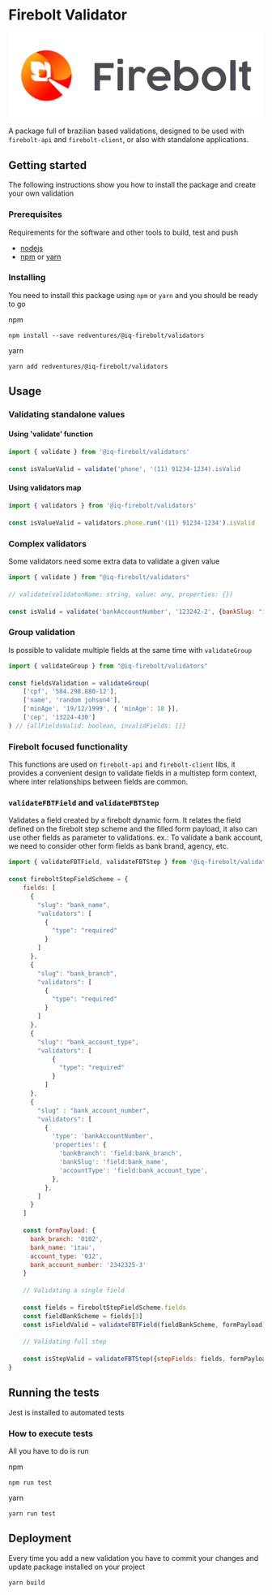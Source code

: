# Firebolt Validator

![alt text](./static/Firebolt-logo.png)


A package full of brazilian based validations, designed to be used with `firebolt-api` and `firebolt-client`, or also with standalone applications.

## Getting started

The following instructions show you how to install the package and create your
own validation

### Prerequisites

Requirements for the software and other tools to build, test and push

- [nodejs](https://nodejs.org/)
- [npm](http://npmjs.org/) or [yarn](https://yarnpkg.com/)

### Installing

You need to install this package using `npm` or `yarn` and you should
be ready to go

npm

    npm install --save redventures/@iq-firebolt/validators

yarn

    yarn add redventures/@iq-firebolt/validators

## Usage


### Validating standalone values

#### Using 'validate' function

```js
import { validate } from '@iq-firebolt/validators'

const isValueValid = validate('phone', '(11) 91234-1234).isValid
```

#### Using validators map

```js
import { validators } from '@iq-firebolt/validators'

const isValueValid = validators.phone.run('(11) 91234-1234').isValid
```

### Complex validators

Some validators need some extra data to validate a given value

```js
import { validate } from "@iq-firebolt/validators"

// validate(validatonName: string, value: any, properties: {})

const isValid = validate('bankAccountNumber', '123242-2', {bankSlug: "itau"}).isValid

```

### Group validation

Is possible to validate multiple fields at the same time with `validateGroup`

```js
import { validateGroup } from "@iq-firebolt/validators"

const fieldsValidation = validateGroup(
    ['cpf', '584.298.880-12'],
    ['name', 'random johson4'],
    ['minAge', '19/12/1999', { 'minAge': 18 }],
    ['cep', '13224-430']
) // {allFieldsValid: boolean, invalidFields: []}
```

### Firebolt focused functionality

This functions are used on `firebolt-api` and `firebolt-client` libs, it provides a convenient design to validate fields in a multistep form context, where inter relationships between fields are common.

### `validateFBTField` and `validateFBTStep`

Validates a field created by a firebolt dynamic form. It relates the field defined on the firebolt step scheme and the filled form payload, it also can use other fields as parameter to validations.
ex.: To validate a bank account, we need to consider other form fields as bank brand, agency, etc.

```js
import { validateFBTField, validateFBTStep } from '@iq-firebolt/validators'

const fireboltStepFieldScheme = {
    fields: [
      {
        "slug": "bank_name",
        "validators": [
          {
            "type": "required"
          }
        ]
      },
      {
        "slug": "bank_branch",
        "validators": [
          {
            "type": "required"
          }
        ]
      },
      {
        "slug": "bank_account_type",
        "validators": [
            {
              "type": "required"
            }
          ]
      },
      {
        "slug" : "bank_account_number",
        "validators": [
          {
            'type': 'bankAccountNumber',
            'properties': {
              'bankBranch': 'field:bank_branch',
              'bankSlug': 'field:bank_name',
              'accountType': 'field:bank_account_type',
            },
          },
        ]
      }
    ]

    const formPayload: {
      bank_branch: '0102',
      bank_name: 'itau',
      account_type: '012',
      bank_account_number: '2342325-3'
    }

    // Validating a single field

    const fields = fireboltStepFieldScheme.fields
    const fieldBankScheme = fields[3]
    const isFieldValid = validateFBTField(fieldBankScheme, formPayload)

    // Validating full step

    const isStepValid = validateFBTStep({stepFields: fields, formPayload })
}

```

## Running the tests

Jest is installed to automated tests

### How to execute tests

All you have to do is run

npm

    npm run test

yarn

    yarn run test

## Deployment

Every time you add a new validation you have to commit your changes and update
package installed on your project

    yarn build
